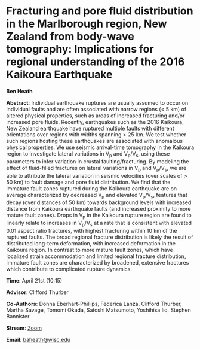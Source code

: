 # Fracturing and pore fluid distribution in the Marlborough region, New Zealand from body-wave tomography: Implications for regional understanding of the 2016 Kaikoura Earthquake

**Ben Heath**

**Abstract**: Individual earthquake ruptures are usually assumed to occur on individual faults and are often associated with narrow regions (< 5 km) of altered physical properties, such as areas of increased fracturing and/or increased pore fluids. Recently, earthquakes such as the 2016 Kaikoura, New Zealand earthquake have ruptured multiple faults with different orientations over regions with widths spanning > 25 km. We test whether such regions hosting these earthquakes are associated with anomalous physical properties. We use seismic arrival-time tomography in the Kaikoura region to investigate lateral variations in V<sub>p</sub> and V<sub>p</sub>/V<sub>s</sub>, using these parameters to infer variation in crustal faulting/fracturing. By modeling the effect of fluid-filled fractures on lateral variations in V<sub>p</sub> and V<sub>p</sub>/V<sub>s</sub>, we are able to attribute the lateral variation in seismic velocities (over scales of > 50 km) to fault damage and pore fluid distribution. We find that the immature fault zones ruptured during the Kaikoura earthquake are on average characterized by decreased V<sub>p</sub> and elevated V<sub>p</sub>/V<sub>s</sub>, features that decay (over distances of 50 km) towards background levels with increased distance from Kaikoura earthquake faults (and increased proximity to more mature fault zones). Drops in V<sub>p</sub> in the Kaikoura  rupture region are found to linearly relate to increases in V<sub>p</sub>/V<sub>s</sub> at a rate that is consistent with elevated 0.01 aspect ratio fractures, with highest fracturing within 10 km of the ruptured faults. The broad regional fracture distribution is likely the result of distributed long-term deformation, with increased deformation in the Kaikoura  region. In contrast to more mature fault zones, which have localized strain accommodation and limited regional fracture distribution, immature fault zones are characterized by broadened, extensive fractures which contribute to complicated rupture dynamics.

**Time**:   April 21st (10:15)

**Advisor**: Clifford Thurber

**Co-Authors**: Donna Eberhart-Phillips, Federica Lanza, Clifford Thurber, Martha Savage, Tomomi Okada, Satoshi Matsumoto, Yoshihisa Iio, Stephen Bannister

**Stream**: [Zoom](https://uwmadison.zoom.us/meeting#/test11111)

**Email**: [baheath@wisc.edu](mailto:baheath@wisc.edu)
